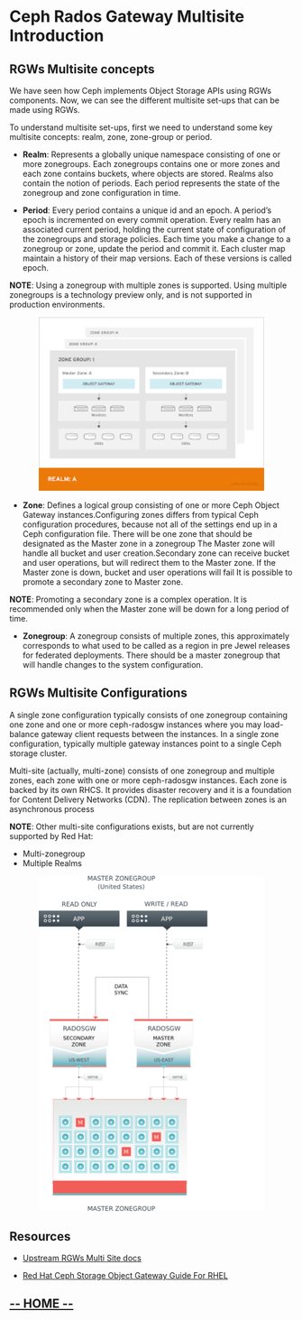 # Ceph Rados Gateway Multisite Introduction

## RGWs Multisite concepts

We have seen how Ceph implements Object Storage APIs using RGWs components.
Now, we can see the different multisite set-ups that can be made using RGWs.

To understand multisite set-ups, first we need to understand some key multisite concepts: realm, zone, zone-group or period.

* **Realm**: Represents a globally unique namespace consisting of one or more zonegroups. Each zonegroups contains one or more zones and each zone contains buckets, where objects are stored.
Realms also contain the notion of periods. Each period represents the state of the zonegroup and zone configuration in time. 

* **Period**: Every period contains a unique id and an epoch. A period’s epoch is incremented on every commit operation. Every realm has an associated current period, holding the current state of configuration of the zonegroups and storage policies. Each time you make a change to a zonegroup or zone, update the period and commit it. Each cluster map maintain a history of their map versions. Each of these versions is called epoch.

**NOTE**: Using a zonegroup with multiple zones is supported. Using multiple zonegroups is a
technology preview only, and is not supported in production environments.

<center><img src="labIntro3/images/ceph-realm.png" style="width:400px;" border=0/></center>

* **Zone**: Defines a logical group consisting of one or more Ceph Object Gateway instances.Configuring zones differs from typical Ceph configuration procedures, because not all of the settings end up in a Ceph configuration file. There will be one zone that should be designated as the Master zone in a zonegroup
The Master zone will handle all bucket and user creation.Secondary zone can receive bucket and user operations, but will redirect them to the Master zone. If the Master zone is down, bucket and user operations will fail
It is possible to promote a secondary zone to Master zone.

**NOTE**: Promoting a secondary zone is a complex operation. It is recommended only when the Master zone will be down for a long period of time.

* **Zonegroup**: A zonegroup consists of multiple zones, this approximately corresponds to what used to be called as a region in pre Jewel releases for federated deployments. There should be a master zonegroup that will handle changes to the system configuration.

## RGWs Multisite Configurations

A single zone configuration typically consists of one zonegroup containing one zone and one or more ceph-radosgw instances where you may load-balance gateway client requests between the instances. In a single zone configuration, typically multiple gateway instances point to a single Ceph storage cluster.

Multi-site (actually, multi-zone) consists of one zonegroup and multiple zones, each zone with one or more ceph-radosgw instances. Each zone is backed by its own RHCS. It provides disaster recovery and it is a foundation for Content Delivery Networks (CDN). The replication between zones is an asynchronous process

**NOTE**: Other multi-site configurations exists, but are not currently supported by Red Hat: 
* Multi-zonegroup
* Multiple Realms

<center><img src="labIntro3/images/ceph-multisite.png" style="width:400px;" border=0/></center>

## Resources

* [Upstream RGWs Multi Site docs](http://docs.ceph.com/docs/master/radosgw/multisite/)

* [Red Hat Ceph Storage Object Gateway Guide For RHEL](https://access.redhat.com/documentation/en-us/red_hat_ceph_storage/3/html-single/object_gateway_guide_for_red_hat_enterprise_linux/index)

## [**-- HOME --**](https://redhatsummitlabs.gitlab.io/red-hat-ceph-storage-building-an-object-storage-active-active-multisite-solution/#/)